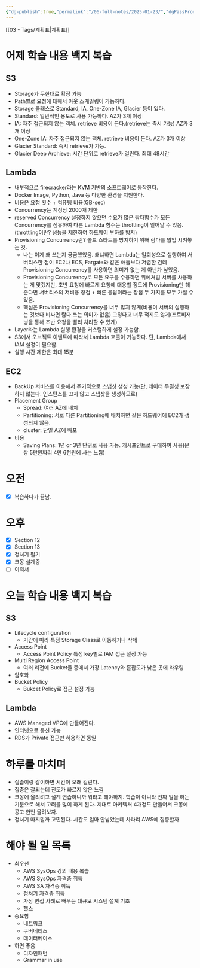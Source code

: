 ```yaml
---
{"dg-publish":true,"permalink":"/06-full-notes/2025-01-23/","dgPassFrontmatter":true,"noteIcon":""}
---
```


[[03 - Tags/계획표\|계획표]]
# 어제 학습 내용 백지 복습
## S3
- Storage가 무한대로 확장 가능
- Path별로 요청에 대해서 아웃 스케일링이 가능하다.
- Storage 클래스로 Standard, IA, One-Zone IA, Glacier 등이 있다.
- Standard: 일반적인 용도로 사용 가능하다. AZ가 3개 이상
- IA: 자주 접근되지 않는 객체. retrieve 비용이 든다.(retrieve는 즉시 가능) AZ가 3개 이상
- One-Zone IA: 자주 접근되지 않는 객체. retrieve 비용이 든다. AZ가 3개 이상
- Glacier Standard: 즉시 retrieve가 가능. 
- Glacier Deep Archieve: 시간 단위로 retrieve가 걸린다. 최대 48시간
## Lambda
- 내부적으로 firecracker라는 KVM 기반의 소프트웨어로 동작한다.
- Docker Image, Python, Java 등 다양한 환경을 지원한다.
- 비용은 요청 횟수 + 컴퓨팅 비용(GB-sec)
- Concurrency는 계정당 2000개 제한
- reserved Concurrency 설정하지 않으면 수요가 많은 람다함수가 모든 Concurrency를 점유하여 다른 Lambda 함수는 throttling이 일어날 수 있음.(throttling이란? 성능을 제한하여 하드웨어 부하를 방지)
- Provisioning Concurrency란? 콜드 스타트를 방지하기 위해 람다를 웜업 시켜놓는 것.
	- 나는 이게 왜 쓰는지 궁금했었음. 왜냐하면 Lambda는 일회성으로 실행하여 서버리스한 점이 EC2나 ECS, Fargate와 같은 애들보다 저렴한 건데 Provisioning Concurrency를 사용하면 의미가 없는 게 아닌가 싶었음.
	- Provisioning Concurrency로 모든 요구를 수용하면 위에처럼 서버를 사용하는 게 맞겠지만, 초반 요청에 빠르게 요청에 대응할 정도에 Provisioning만 해준다면 서버리스의 저비용 장점 + 빠른 응답이라는 장점 두 가지를 모두 가질 수 있음.
	- 핵심은 Provisioning Concurrency를 너무 많지 않게(비용이 서버의 실행하는 것보다 비싸면 람다 쓰는 의미가 없음) 그렇다고 너무 적지도 않게(프로비저닝을 통해 초반 요청을 빨리 처리할 수 있게)
- Layer라는 Lambda 실행 환경을 커스텀하게 설정 가능함.
- S3에서 오브젝트 이벤트에 따라서 Lambda 호출이 가능하다. 단, Lambda에서 IAM 설정이 필요함.
- 실행 시간 제한은 최대 15분

## EC2
- BackUp 서비스를 이용해서 주기적으로 스냅샷 생성 가능(단, 데이터 무결성 보장하지 않는다. 인스턴스를 끄지 않고 스냅샷을 생성하므로)
- Placement Group
	- Spread: 여러 AZ에 배치
	- Partitioning: 서로 다른 Partitioning에 배치하면 같은 하드웨어에 EC2가 생성되지 않음.
	- cluster: 단일 AZ에 배포
- 비용
	- Saving Plans: 1년 or 3년 단위로 사용 가능. 캐시포인트로 구매하여 사용(문상 5만원짜리 4만 6천원에 사는 느낌)
# 오전
- [x] 복습하다가 끝남.
# 오후
- [x] Section 12
- [x] Section 13
- [x] 정처기 필기
- [x] 크몽 설계중
- [ ] 이력서
# 오늘 학습 내용 백지 복습
## S3
- Lifecycle configuration
	- 기간에 따라 특정 Storage Class로 이동하거나 삭제
- Access Point
	- Access Point Policy 특정 key별로 IAM 접근 설정 가능
- Multi Region Access Point
	- 여러 리전에 Bucket들 중에서 가장 Latency와 혼잡도가 낮은 곳에 라우팅
- 암호화
- Bucket Policy
	- Bukcet Policy로 접근 설정 가능
## Lambda
- AWS Managed VPC에 만들어진다.
- 인터넷으로 통신 가능
- RDS가 Private 접근만 허용하면 동일
# 하루를 마치며
- 실습이랑 같이하면 시간이 오래 걸린다.
- 집중은 잘되는데 진도가 빠르지 않은 느낌
- 크몽에 올리려고 설계 연습하니까 뭐라고 해야하지. 학습이 아니라 진짜 일을 하는 기분으로 해서 고려를 많이 하게 된다. 제대로 아키텍처 4개정도 만들어서 크몽에 공고 한번 올려보자.
- 정처기 따지말까 고민된다. 시간도 얼마 안남았는데 차라리 AWS에 집중할까
# 해야 될 일 목록
- 최우선
	- AWS SysOps 강의 내용 복습
	- AWS SysOps 자격증 취득
	- AWS SA 자격증 취득
	- 정처기 자격증 취득
	- 가상 면접 사례로 배우는 대규모 시스템 설계 기초
	- 헬스
- 중요함
	- 네트워크
	- 쿠버네티스
	- 데이터베이스
- 하면 좋음
	- 디자인패턴
	- Grammar in use